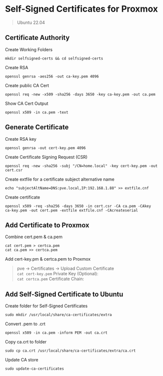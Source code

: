 # Self-Signed Certificates for Proxmox
> Ubuntu 22.04

## Certificate Authority

Create Working Folders
```
mkdir selfsigned-certs && cd selfsigned-certs
```

Create RSA
```
openssl genrsa -aes256 -out ca-key.pem 4096
```

Create public CA Cert  
```
openssl req -new -x509 -sha256 -days 3650 -key ca-key.pem -out ca.pem
```

Show CA Cert Output
```
openssl x509 -in ca.pem -text
```

## Generate Certificate

Create RSA key
```
openssl genrsa -out cert-key.pem 4096
```

Create Certificate Signing Request (CSR)
```
openssl req -new -sha256 -subj "/CN=home.local" -key cert-key.pem -out cert.csr
```

Create extfile for a certificate subject alternative name
```
echo "subjectAltName=DNS:pve.local,IP:192.168.1.88" >> extfile.cnf
```
Create certificate
```
openssl x509 -req -sha256 -days 3650 -in cert.csr -CA ca.pem -CAkey ca-key.pem -out cert.pem -extfile extfile.cnf -CAcreateserial
```

## Add Certificate to Proxmox

Combine cert.pem & ca.pem
```
cat cert.pem > certca.pem
cat ca.pem >> certca.pem
```

Add cert-key.pm & certca.pem to Proxmox
> pve -> Certificates -> Upload Custom Certificate \
```cat cert-key.pem```
> Private Key (Optional): \
```cat certca.pem```
> Certificate Chain:

## Add Self-Signed Certificate to Ubuntu

Create folder for Self-Signed Certificates
```
sudo mkdir /usr/local/share/ca-certificates/extra
```

Convert .pem to .crt
```
openssl x509 -in ca.pem -inform PEM -out ca.crt
```

Copy ca.crt to folder
```
sudo cp ca.crt /usr/local/share/ca-certificates/extra/ca.crt
```

Update CA store
```
sudo update-ca-certificates
```
